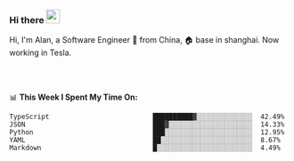 ### Hi there <img src="https://media.giphy.com/media/hvRJCLFzcasrR4ia7z/giphy.gif" width="25px">

<!-- ![visitors](https://visitor-badge.glitch.me/badge?page_id=dislfyer.dislfyer) -->

Hi, I'm Alan, a Software Engineer 🚀 from China, 🏠 base in shanghai. Now working in Tesla.

<br/>
<br/>

📊 **This Week I Spent My Time On:**


<!--START_SECTION:waka-->

```text
TypeScript                          ██████████▓░░░░░░░░░░░░░░  42.49%
JSON                                ███▓░░░░░░░░░░░░░░░░░░░░░  14.33%
Python                              ███░░░░░░░░░░░░░░░░░░░░░░  12.95%
YAML                                ██░░░░░░░░░░░░░░░░░░░░░░░  8.67%
Markdown                            █░░░░░░░░░░░░░░░░░░░░░░░░  4.49%
```

<!--END_SECTION:waka-->

<!--
**About Me:**
 -->
